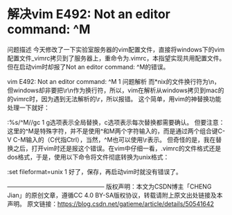 # 解决vim E492: Not an editor command: ^M

问题描述
今天修改了一下实验室服务器的vim配置文件，直接将windows下的vim配置文件_vimrc拷贝到了服务器上，重命令为.vimrc，本指望实现共用配置文件。但在启动vim时却报了Not an editor command: ^M的错误。

vim E492: Not an editor command: ^M
1
问题解析
而*nix的文件换行符为\n，但windows却非要把\r\n作为换行符，所以，vim在解析从windows拷贝到mac的的vimrc时，因为遇到无法解析的\r，所以报错。
这个简单，用vim的神替换功能处理一下就好：

:%s/^M//gc
1
g选项表示全局替换，c选项表示每次替换都需要确认。
但要注意：这里的^M是特殊字符，并不是使用^和M两个字符输入的，而是通过两个组合键C-V C-M输入的（C代指Ctrl），当然，^M也可以使用\r表示。
但奇怪的是，我在替换之后，打开vim时还是报这个错误。在vim中仔细一看，.vimrc的文件格式还是dos格式，于是，使用以下命令将文件彻底转换为unix格式：

:set fileformat=unix
1
好了，保存，再启动vim时就没有错误了。

————————————————
版权声明：本文为CSDN博主「CHENG Jian」的原创文章，遵循CC 4.0 BY-SA版权协议，转载请附上原文出处链接及本声明。
原文链接：https://blog.csdn.net/gatieme/article/details/50541642